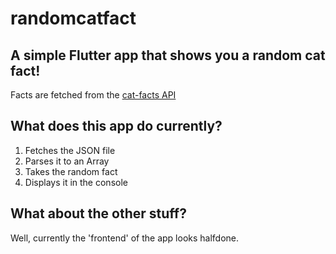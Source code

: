 # randomcatfact

## A simple Flutter app that shows you a random cat fact!
Facts are fetched from the [cat-facts API](https://github.com/alexwohlbruck/cat-facts)

## What does this app do currently?
1. Fetches the JSON file
2. Parses it to an Array
3. Takes the random fact
4. Displays it in the console

## What about the other stuff?
Well, currently the 'frontend' of the app looks halfdone.